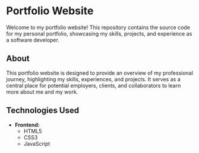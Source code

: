 
# Portfolio Website

Welcome to my portfolio website! This repository contains the source code for my personal portfolio, showcasing my skills, projects, and experience as a software developer.

## About

This portfolio website is designed to provide an overview of my professional journey, highlighting my skills, experiences, and projects. It serves as a central place for potential employers, clients, and collaborators to learn more about me and my work.

## Technologies Used

- **Frontend:**
  - HTML5
  - CSS3
  - JavaScript